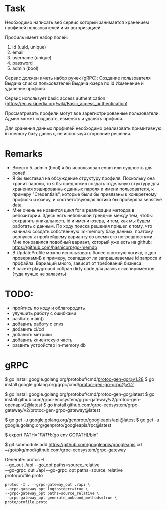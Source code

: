 # Task 
Необходимо написать веб сервис который занимается хранением профилей пользователей и их авторизацией.

Профиль имеет набор полей:
1. id (uuid, unique)
2. email
3. username (unique)
4. password
5. admin (bool)

Сервис должeн иметь набор ручек (gRPC):
Создание пользователя
Выдача списка пользователей
Выдача юзера по id
Изменение и удаление профиля

Сервис использует basic access authentication (https://en.wikipedia.org/wiki/Basic_access_authentication)

Просматривать профили могут все зарегистрированные пользователи.
Админ может создавать, изменять и удалять профили.

Для хранения данных профилей необходимо реализовать примитивную in memory базу данных, не используя сторонние решения.

# Remarks
- Вместо 5. admin (bool) я бы использовал enum или сущность для ролей.
- Я бы выставил на обсуждение структуру профиля. Поскольку она хранит пароли, то я бы предложил создать отдельную стуктуру для хранения хэшированных данных пароля и имени пользователя, к примеру "Credentials", которые были бы привязаны к конкретному профилю и юзеру, и соответствующая логика бы проверяла sensitive data. 
- Мне очень не нравится цикл for в реализации методов в репозитории. Здесь есть небольшой трейд-ин между тем, чтобы сохранять уникальность id и имени юзера, и тем, как мы будем работать с данным. По ходу поиска решения пришел к тому, что начинаю создать собственную im-memory базу данных, поэтому вернулся к пройтейшему варианту со всеми его погрешностями. Мне понравился подобный вариант, который уже есть на github: https://github.com/hashicorp/go-memdb 
- В UpdateProfile можно использовать более сложную логику, с доп проверкамиБ к примеру, совпадают ли запрашиваемые id запроса и профайла. Вариаций много, зависит от требований бизнеса. 
- В пакете playground собран dirty code для разных экспириментов (туда лучше не залазить)

# TODO:
- пройтись по коду и облагородить 
- улучшить работу с ошибками 
- разбить main() 
- добавить работу с envs 
- добавить ci/cd 
- добавить метрики 
- добавить клиентскую часть
- развить устройство in-memory db

# gRPC
$ go install google.golang.org/protobuf/cmd/protoc-gen-go@v1.28
$ go install google.golang.org/grpc/cmd/protoc-gen-go-grpc@v1.2

$ go install google.golang.org/protobuf/cmd/protoc-gen-go@latest
$ go install github.com/grpc-ecosystem/grpc-gateway/v2/protoc-gen-openapiv2@latest
$ go install github.com/grpc-ecosystem/grpc-gateway/v2/protoc-gen-grpc-gateway@latest

$ go get -u  google.golang.org/genproto/googleapis/api@latest
$ go get -u  google.golang.org/genproto/googleapis/rpc@latest

$ export PATH="$PATH:$(go env GOPATH)/bin"

$ git submodule add https://github.com/googleapis/googleapis
cd ~/go/pkg/mod/github.com/grpc-ecosystem/grpc-gateway

Generate:
    protoc -I . \
    --go_out ./api --go_opt paths=source_relative \
    --go-grpc_out ./api --go-grpc_opt paths=source_relative \
    proto/profile.proto

    protoc -I . --grpc-gateway_out ./api \
    --grpc-gateway_opt logtostderr=true \
    --grpc-gateway_opt paths=source_relative \
    --grpc-gateway_opt generate_unbound_methods=true \
    proto/profile.proto

